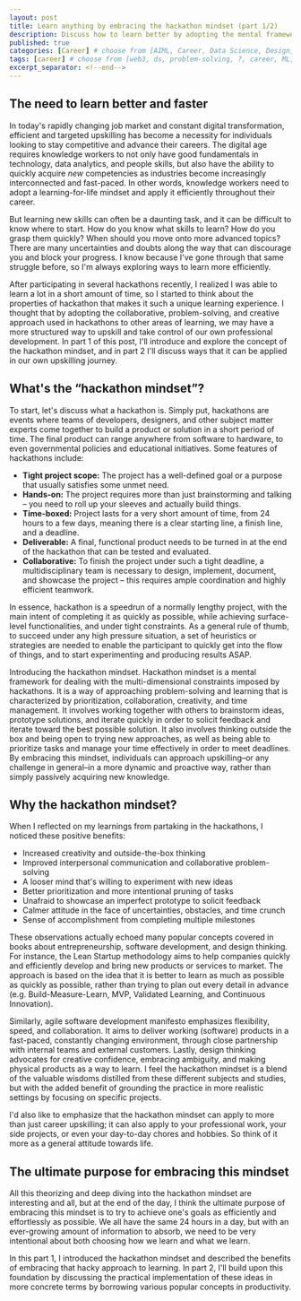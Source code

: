 ```yaml
---
layout: post
title: Learn anything by embracing the hackathon mindset (part 1/2)
description: Discuss how to learn better by adopting the mental framework for doing hackathon 
published: true
categories: [Career] # choose from [AIML, Career, Data Science, Design, Diagrams, Guides, Product, Research, Web3]
tags: [career] # choose from [web3, ds, problem-solving, ?, career, ML, data science, thoughts, trends, products, Misc]
excerpt_separator: <!--end-->
---
```


## The need to learn better and faster

In today's rapidly changing job market and constant digital transformation, efficient and targeted upskilling has become a necessity for individuals looking to stay competitive and advance their careers. The digital age requires knowledge workers to not only have good fundamentals in technology, data analytics, and people skills, but also have the ability to quickly acquire _new_ competencies as industries become increasingly interconnected and fast-paced. In other words, knowledge workers need to adopt a learning-for-life mindset and apply it efficiently throughout their career. <!--end-->

But learning new skills can often be a daunting task, and it can be difficult to know where to start. How do you know what skills to learn? How do you grasp them quickly? When should you move onto more advanced topics? There are many uncertainties and doubts along the way that can discourage you and block your progress. I know because I've gone through that same struggle before, so I'm always exploring ways to learn more efficiently. 

After participating in several hackathons recently, I realized I was able to learn a lot in a short amount of time, so I started to think about the properties of hackathon that makes it such a unique learning experience. I thought that by adopting the collaborative, problem-solving, and creative approach used in hackathons to other areas of learning, we may have a more structured way to upskill and take control of our own professional development. In part 1 of this post, I'll introduce and explore the concept of the hackathon mindset, and in part 2 I'll discuss ways that it can be applied in our own upskilling journey.


## What's the “hackathon mindset”?

To start, let's discuss what a hackathon is. Simply put, hackathons are events where teams of developers, designers, and other subject matter experts come together to build a product or solution in a short period of time. The final product can range anywhere from software to hardware, to even governmental policies and educational initiatives. Some features of hackathons include:



* **Tight project scope:** The project has a well-defined goal or a purpose that usually satisfies some unmet need.
* **Hands-on:** The project requires more than just brainstorming and talking – you need to roll up your sleeves and actually build things.
* **Time-boxed:** Project lasts for a very short amount of time, from 24 hours to a few days, meaning there is a clear starting line, a finish line, and a deadline. 
* **Deliverable:** A final, functional product needs to be turned in at the end of the hackathon that can be tested and evaluated.
* **Collaborative:** To finish the project under such a tight deadline, a multidisciplinary team is necessary to design, implement, document, and showcase the project – this requires ample coordination and highly efficient teamwork.

In essence, hackathon is a speedrun of a normally lengthy project, with the main intent of completing it as quickly as possible, while achieving surface-level functionalities, and under tight constraints. As a general rule of thumb, to succeed under any high pressure situation, a set of heuristics or strategies are needed to enable the participant to quickly get into the flow of things, and to start experimenting and producing results ASAP. 

Introducing the hackathon mindset. Hackathon mindset is a mental framework for dealing with the   multi-dimensional constraints imposed by hackathons. It is a way of approaching problem-solving and learning that is characterized by prioritization, collaboration, creativity, and time management. It involves working together with others to brainstorm ideas, prototype solutions, and iterate quickly in order to solicit feedback and iterate toward the best possible solution. It also involves thinking outside the box and being open to trying new approaches, as well as being able to prioritize tasks and manage your time effectively in order to meet deadlines. By embracing this mindset, individuals can approach upskilling–or any challenge in general–in a more dynamic and proactive way, rather than simply passively acquiring new knowledge.


## Why the hackathon **mindset?**

When I reflected on my learnings from partaking in the hackathons, I noticed these positive benefits:



* Increased creativity and outside-the-box thinking
* Improved interpersonal communication and collaborative problem-solving 
* A looser mind that's willing to experiment with new ideas
* Better prioritization and more intentional pruning of tasks
* Unafraid to showcase an imperfect prototype to solicit feedback
* Calmer attitude in the face of uncertainties, obstacles, and time crunch
* Sense of accomplishment from completing multiple milestones

These observations actually echoed many popular concepts covered in books about entrepreneurship, software development, and design thinking. For instance, the Lean Startup methodology aims to help companies quickly and efficiently develop and bring new products or services to market. The approach is based on the idea that it is better to learn as much as possible as quickly as possible, rather than trying to plan out every detail in advance (e.g. Build-Measure-Learn, MVP, Validated Learning, and Continuous Innovation). 

Similarly, agile software development manifesto emphasizes flexibility, speed, and collaboration. It aims to deliver working (software) products in a fast-paced, constantly changing environment, through close partnership with internal teams and external customers. Lastly, design thinking advocates for creative confidence, embracing ambiguity, and making physical products as a way to learn. I feel the hackathon mindset is a blend of the valuable wisdoms distilled from these different subjects and studies, but with the added benefit of grounding the practice in more realistic settings by focusing on specific projects. 

I'd also like to emphasize that the hackathon mindset can apply to more than just career upskilling; it can also apply to your professional work, your side projects, or even your day-to-day chores and hobbies. So think of it more as a general attitude towards life.


## The ultimate purpose for embracing this mindset

All this theorizing and deep diving into the hackathon mindset are interesting and all, but at the end of the day, I think the ultimate purpose of embracing this mindset is to try to achieve one's goals as efficiently and effortlessly as possible. We all have the same 24 hours in a day, but with an ever-growing amount of information to absorb, we need to be very intentional about both choosing how we learn and what we learn. 

In this part 1, I introduced the hackathon mindset and described the benefits of embracing that hacky approach to learning. In part 2, I'll build upon this foundation by discussing the practical implementation of these ideas in more concrete terms by borrowing various popular concepts in productivity.
